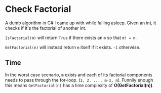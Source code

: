 # Check Factorial
A dumb algorithm in C# I came up with while falling asleep. Given an int, it checks if it's the factorial of another int. 

`IsFactorial(n)` will return `True` if there exists an `m` so that `m! = n`.

`GetFactorial(n)` will instead return `m` itself if it exists. `-1` otherwise.


## Time
In the worst case scenario, `m` exists and each of its factorial components needs to pass through the for-loop. (`1, 2, ..., m-1, m`).
Funnily enough this means `GetFactorial(n)` has a time complexity of **O(GetFactorial(n))**.
